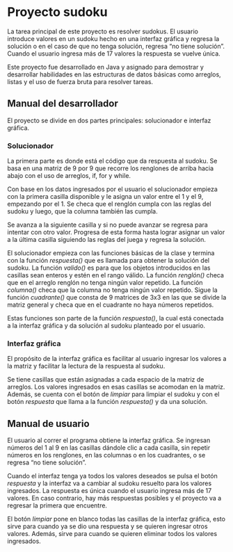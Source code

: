 

# Proyecto sudoku
La tarea principal de este proyecto es resolver sudokus. El usuario introduce valores en un sudoku hecho en una interfaz gráfica y regresa la solución o en el caso de que no tenga solución, regresa “no tiene solución”. Cuando el usuario ingresa más de 17 valores la respuesta se vuelve única.

Este proyecto fue desarrollado en Java y asignado para demostrar y desarrollar habilidades en las estructuras de datos básicas como arreglos, listas y el uso de fuerza bruta para resolver tareas.

## Manual del desarrollador
El proyecto se divide en dos partes principales: solucionador e interfaz gráfica. 

### Solucionador
La primera parte es donde está el código que da respuesta al sudoku. Se basa en una matriz de 9 por 9 que recorre los renglones de arriba hacia abajo con el uso de arreglos, if, for y while.

Con base en los datos ingresados por el usuario el solucionador empieza con la primera casilla disponible y le asigna un valor entre el 1 y el 9, empezando por el 1. Se checa que el renglón cumpla con las reglas del sudoku y luego, que la columna también las cumpla. 

Se avanza a la siguiente casilla y si no puede avanzar se regresa para intentar con otro valor. Progresa de esta forma hasta lograr asignar un valor a la última casilla siguiendo las reglas del juega y regresa la solución.

El solucionador empieza con las funciones básicas de la clase y termina con la función *respuesta()* que es llamada para obtener la solución del sudoku. La función *valido()* es para que los objetos introducidos en las casillas sean enteros y estén en el rango válido. La función *renglón()* checa que en el arreglo renglón no tenga ningún valor repetido. La función *columna()* checa que la columna no tenga ningún valor repetido. Sigue la función *cuadrante()* que consta de 9 matrices de 3x3 en las que se divide la matriz general y checa que en el cuadrante no haya números repetidos.

Estas funciones son parte de la función *respuesta()*, la cual está conectada a la interfaz gráfica y da solución al sudoku planteado por el usuario.

### Interfaz gráfica 
El propósito de la interfaz gráfica es facilitar al usuario ingresar los valores a la matriz y facilitar la lectura de la respuesta al sudoku.

Se tiene casillas que están asignadas a cada espacio de la matriz de arreglos. Los valores ingresados en esas casillas se acomodan en la matriz. Además, se cuenta con el botón de *limpiar* para limpiar el sudoku y con el botón *respuesta* que llama a la función *respuesta()* y da una solución. 

## Manual de usuario
El usuario al correr el programa obtiene la interfaz gráfica. Se ingresan números del 1 al 9 en las casillas dándole clic a cada casilla, sin repetir números en los renglones, en las columnas o en los cuadrantes, o se regresa “no tiene solución”. 

Cuando el interfaz tenga ya todos los valores deseados se pulsa el botón *respuesta* y la interfaz va a cambiar al sudoku resuelto para los valores ingresados. La respuesta es única cuando el usuario ingresa más de 17 valores. En caso contrario, hay más respuestas posibles y el proyecto va a regresar la primera que encuentre.

El botón *limpiar* pone en blanco todas las casillas de la interfaz gráfica, esto sirve para cuando ya se dio una respuesta y se quieren ingresar otros valores. Además, sirve para cuando se quieren eliminar todos los valores ingresados.

